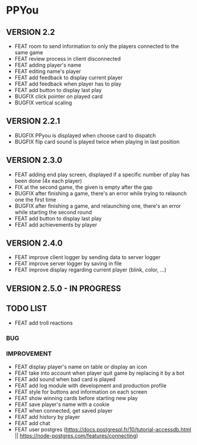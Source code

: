 # PPYou

## VERSION 2.2
* FEAT room to send information to only the players connected to the same game
* FEAT review process in client disconnected
* FEAT adding player's name
* FEAT editing name's player
* FEAT add feedback to display current player
* FEAT add feedback when player has to play
* FEAT add button to display last play
* BUGFIX click pointer on played card
* BUGFIX vertical scaling

## VERSION 2.2.1
* BUGFIX PPyou is displayed when choose card to dispatch
* BUGFIX flip card sound is played twice when playing in last position

## VERSION 2.3.0
* FEAT adding end play screen, displayed if a specific number of play has been done (4x each player)
* FIX at the second game, the given is empty after the gap
* BUGFIX after finishing a game, there's an error while trying to relaunch one the first time
* BUGFIX after finishing a game, and relaunching one, there's an error while starting the second round
* FEAT add button to display last play
* FEAT add achievements by player

## VERSION 2.4.0
* FEAT improve client logger by sending data to server logger
* FEAT improve server logger by saving in file
* FEAT improve display regarding current player (blink, color, ...)

## VERSION 2.5.0 - IN PROGRESS

## TODO LIST

* FEAT add troll reactions

### BUG

### IMPROVEMENT
* FEAT display player's name on table or display an icon
* FEAT take into account when player quit game by replacing it by a bot
* FEAT add sound when bad card is played
* FEAT add log module with development and production profile
* FEAT style for buttons and information on each screen
* FEAT show winning cards before starting new play
* FEAT save player's name with a cookie
* FEAT when connected, get saved player
* FEAT add history by player
* FEAT add chat
* FEAT user postgres (https://docs.postgresql.fr/10/tutorial-accessdb.html || https://node-postgres.com/features/connecting)
